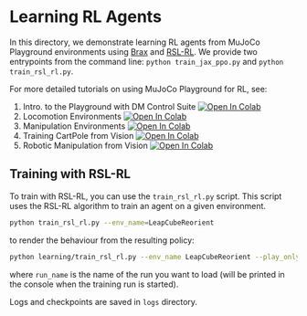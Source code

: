 # Learning RL Agents

In this directory, we demonstrate learning RL agents from MuJoCo Playground environments using [Brax](https://github.com/google/brax) and [RSL-RL](https://github.com/leggedrobotics/rsl_rl). We provide two entrypoints from the command line: `python train_jax_ppo.py` and `python train_rsl_rl.py`.

For more detailed tutorials on using MuJoCo Playground for RL, see:

1. Intro. to the Playground with DM Control Suite [![Open In Colab](https://colab.research.google.com/assets/colab-badge.svg)](https://colab.research.google.com/github/google-deepmind/mujoco_playground/blob/main/learning/notebooks/dm_control_suite.ipynb)
2. Locomotion Environments [![Open In Colab](https://colab.research.google.com/assets/colab-badge.svg)](https://colab.research.google.com/github/google-deepmind/mujoco_playground/blob/main/learning/notebooks/locomotion.ipynb)
3. Manipulation Environments [![Open In Colab](https://colab.research.google.com/assets/colab-badge.svg)](https://colab.research.google.com/github/google-deepmind/mujoco_playground/blob/main/learning/notebooks/manipulation.ipynb)
4. Training CartPole from Vision [![Open In Colab](https://colab.research.google.com/assets/colab-badge.svg)](https://colab.research.google.com/github/google-deepmind/mujoco_playground/blob/main/learning/notebooks/training_vision_1.ipynb)
5. Robotic Manipulation from Vision [![Open In Colab](https://colab.research.google.com/assets/colab-badge.svg)](https://colab.research.google.com/github/google-deepmind/mujoco_playground/blob/main/learning/notebooks/training_vision_2.ipynb)

## Training with RSL-RL

To train with RSL-RL, you can use the `train_rsl_rl.py` script. This script uses the RSL-RL algorithm to train an agent on a given environment.

```bash
python train_rsl_rl.py --env_name=LeapCubeReorient
```

to render the behaviour from the resulting policy:
```bash
python learning/train_rsl_rl.py --env_name LeapCubeReorient --play_only --load_run_name <run_name>
```

where `run_name` is the name of the run you want to load (will be printed in the console when the training run is started).

Logs and checkpoints are saved in `logs` directory.
